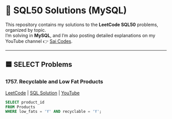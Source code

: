 # 📘 SQL50 Solutions (MySQL)

This repository contains my solutions to the **LeetCode SQL50** problems, organized by topic.  
I’m solving in **MySQL**, and I’m also posting detailed explanations on my YouTube channel 👉 [Sai Codes](https://www.youtube.com/@saicodes).  

---

## 🟦 SELECT Problems

### 1757. Recyclable and Low Fat Products  
[LeetCode](https://leetcode.com/problems/recyclable-and-low-fat-products/) | [SQL Solution](select/1757_recyclable_and_low_fat_products.sql) | [YouTube](https://www.youtube.com/@saicodes)  

```sql
SELECT product_id
FROM Products
WHERE low_fats = 'Y' AND recyclable = 'Y';

